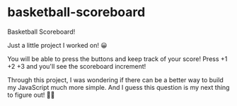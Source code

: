 # basketball-scoreboard
 Basketball Scoreboard!

Just a little project I worked on! 😀

You will be able to press the buttons and keep track of your score!
Press +1 +2 +3 and you'll see the scoreboard increment!

Through this project, I was wondering if there can be a better way to build my JavaScript much more simple.
And I guess this question is my next thing to figure out! ✌🏻

